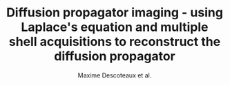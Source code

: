 ---
cat: gaia
subcat: architecture
bestof: false
author: Maxime Descoteaux et al.
title: Diffusion propagator imaging - using Laplace's equation and multiple shell acquisitions to reconstruct the diffusion propagator
journal: Inf Process Med Imaging
year: 2009
type: article
---